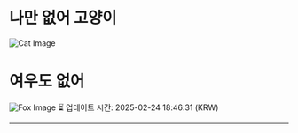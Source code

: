
# 나만 없어 고양이

![Cat Image](https://cdn2.thecatapi.com/images/7li.jpg)

# 여우도 없어
![Fox Image](https://randomfox.ca/images/31.jpg)
⏳ 업데이트 시간: 2025-02-24 18:46:31 (KRW)

---
